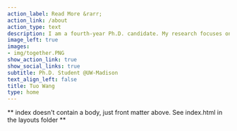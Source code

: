 ```yaml
---
action_label: Read More &rarr;
action_link: /about
action_type: text
description: I am a fourth-year Ph.D. candidate. My research focuses on causal inference, clinical trials and statistical methods for time-to-event data. I’m also enthusiastic about data science and data visualization in R. 
image_left: true
images:
- img/together.PNG
show_action_link: true
show_social_links: true
subtitle: Ph.D. Student @UW-Madison
text_align_left: false
title: Tuo Wang
type: home
---
```

** index doesn't contain a body, just front matter above.
See index.html in the layouts folder **
